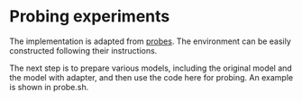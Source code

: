# Probing experiments

The implementation is adapted from [probes](https://github.com/giganticode/probes). The environment can be easily constructed following their instructions.

The next step is to prepare various models, including the original model and the model with adapter, and then use the code here for probing. An example is shown in probe.sh.

